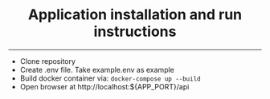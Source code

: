 <h1 align="center">Application installation and run instructions</h1>
<hr>
<ul>
  <li>Clone repository</li>
  <li>Create .env file. Take example.env as example</li>
  <li>Build docker container via: <code>docker-compose up --build</code></li>
  <li>Open browser at http://localhost:${APP_PORT}/api</li>
</ul>
